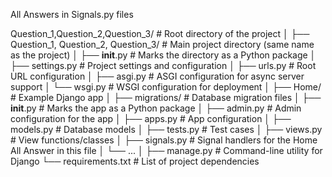 All Answers in Signals.py files


Question_1,Question_2,Question_3/                  # Root directory of the project
│
├── Question_1, Question_2, Question_3/              # Main project directory (same name as the project)
│   ├── __init__.py         # Marks the directory as a Python package
│   ├── settings.py         # Project settings and configuration
│   ├── urls.py             # Root URL configuration
│   ├── asgi.py             # ASGI configuration for async server support
│   └── wsgi.py             # WSGI configuration for deployment
│
├── Home/                  # Example Django app
│   ├── migrations/         # Database migration files
│   ├── __init__.py         # Marks the app as a Python package
│   ├── admin.py            # Admin configuration for the app
│   ├── apps.py             # App configuration
│   ├── models.py           # Database models
│   ├── tests.py            # Test cases
│   ├── views.py            # View functions/classes
│   ├── signals.py          # Signal handlers for the Home All Answer in this file
│   └── ...
│
├── manage.py               # Command-line utility for Django
└── requirements.txt        # List of project dependencies
